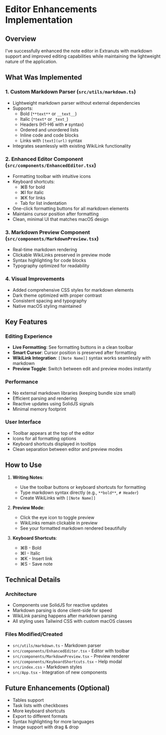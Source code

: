 # Editor Enhancements Implementation

## Overview
I've successfully enhanced the note editor in Extranuts with markdown support and improved editing capabilities while maintaining the lightweight nature of the application.

## What Was Implemented

### 1. **Custom Markdown Parser** (`src/utils/markdown.ts`)
- Lightweight markdown parser without external dependencies
- Supports:
  - Bold (`**text**` or `__text__`)
  - Italic (`*text*` or `_text_`)
  - Headers (H1-H6 with `#` syntax)
  - Ordered and unordered lists
  - Inline code and code blocks
  - Links with `[text](url)` syntax
- Integrates seamlessly with existing WikiLink functionality

### 2. **Enhanced Editor Component** (`src/components/EnhancedEditor.tsx`)
- Formatting toolbar with intuitive icons
- Keyboard shortcuts:
  - ⌘B for bold
  - ⌘I for italic
  - ⌘K for links
  - Tab for list indentation
- One-click formatting buttons for all markdown elements
- Maintains cursor position after formatting
- Clean, minimal UI that matches macOS design

### 3. **Markdown Preview Component** (`src/components/MarkdownPreview.tsx`)
- Real-time markdown rendering
- Clickable WikiLinks preserved in preview mode
- Syntax highlighting for code blocks
- Typography optimized for readability

### 4. **Visual Improvements**
- Added comprehensive CSS styles for markdown elements
- Dark theme optimized with proper contrast
- Consistent spacing and typography
- Native macOS styling maintained

## Key Features

### Editing Experience
- **Live Formatting**: See formatting buttons in a clean toolbar
- **Smart Cursor**: Cursor position is preserved after formatting
- **WikiLink Integration**: `[[Note Name]]` syntax works seamlessly with markdown
- **Preview Toggle**: Switch between edit and preview modes instantly

### Performance
- No external markdown libraries (keeping bundle size small)
- Efficient parsing and rendering
- Reactive updates using SolidJS signals
- Minimal memory footprint

### User Interface
- Toolbar appears at the top of the editor
- Icons for all formatting options
- Keyboard shortcuts displayed in tooltips
- Clean separation between editor and preview modes

## How to Use

1. **Writing Notes**:
   - Use the toolbar buttons or keyboard shortcuts for formatting
   - Type markdown syntax directly (e.g., `**bold**`, `# Header`)
   - Create WikiLinks with `[[Note Name]]`

2. **Preview Mode**:
   - Click the eye icon to toggle preview
   - WikiLinks remain clickable in preview
   - See your formatted markdown rendered beautifully

3. **Keyboard Shortcuts**:
   - ⌘B - Bold
   - ⌘I - Italic
   - ⌘K - Insert link
   - ⌘S - Save note

## Technical Details

### Architecture
- Components use SolidJS for reactive updates
- Markdown parsing is done client-side for speed
- WikiLink parsing happens after markdown parsing
- All styling uses Tailwind CSS with custom macOS classes

### Files Modified/Created
- `src/utils/markdown.ts` - Markdown parser
- `src/components/EnhancedEditor.tsx` - Editor with toolbar
- `src/components/MarkdownPreview.tsx` - Preview renderer
- `src/components/KeyboardShortcuts.tsx` - Help modal
- `src/index.css` - Markdown styles
- `src/App.tsx` - Integration of new components

## Future Enhancements (Optional)
- Tables support
- Task lists with checkboxes
- More keyboard shortcuts
- Export to different formats
- Syntax highlighting for more languages
- Image support with drag & drop